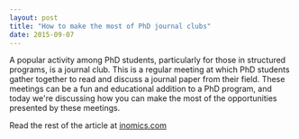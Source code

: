 ```yaml
---
layout: post
title: "How to make the most of PhD journal clubs"
date: 2015-09-07
---
```

A popular activity among PhD students, particularly for those in structured programs, is a journal club. This is a regular meeting at which PhD students gather together to read  and discuss a journal paper from their field. These meetings can be a fun and educational addition to a PhD program, and today we're discussing how you can make the most of the opportunities presented by these meetings.

Read the rest of the article at [inomics.com](https://inomics.com/how-make-most-phd-journal-clubs)
